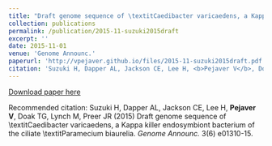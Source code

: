 ```yaml
---
title: "Draft genome sequence of \textitCaedibacter varicaedens, a Kappa killer endosymbiont bacterium of the ciliate \textitParamecium biaurelia"
collection: publications
permalink: /publication/2015-11-suzuki2015draft
excerpt: ''
date: 2015-11-01
venue: 'Genome Announc.'
paperurl: 'http://vpejaver.github.io/files/2015-11-suzuki2015draft.pdf'
citation: 'Suzuki H, Dapper AL, Jackson CE, Lee H, <b>Pejaver V</b>, Doak TG, Lynch M, Preer JR (2015) Draft genome sequence of \textitCaedibacter varicaedens, a Kappa killer endosymbiont bacterium of the ciliate \textitParamecium biaurelia. <i>Genome Announc.</i> 3(6) e01310-15.'
---
```

[Download paper here](http://vpejaver.github.io/files/2015-11-suzuki2015draft.pdf)

Recommended citation: Suzuki H, Dapper AL, Jackson CE, Lee H, <b>Pejaver V</b>, Doak TG, Lynch M, Preer JR (2015) Draft genome sequence of \textitCaedibacter varicaedens, a Kappa killer endosymbiont bacterium of the ciliate \textitParamecium biaurelia. <i>Genome Announc.</i> 3(6) e01310-15.
